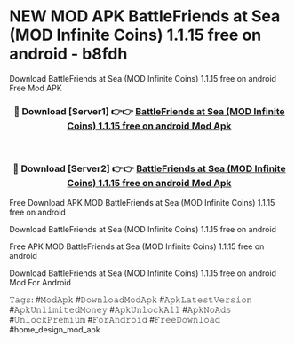 # NEW MOD APK BattleFriends at Sea (MOD Infinite Coins) 1.1.15 free on android - b8fdh
Download BattleFriends at Sea (MOD Infinite Coins) 1.1.15 free on android Free Mod APK

<div align="center">
<h3>🔴 Download [Server1] 👉👉 <a href="https://apk-comot.site?title=BattleFriends_at_Sea_(MOD_Infinite_Coins)_1.1.15_free_on_android">BattleFriends at Sea (MOD Infinite Coins) 1.1.15 free on android Mod Apk</a></h3><br>

<h3>🔴 Download [Server2] 👉👉 <a href="https://apk-comot.site?title=BattleFriends_at_Sea_(MOD_Infinite_Coins)_1.1.15_free_on_android">BattleFriends at Sea (MOD Infinite Coins) 1.1.15 free on android Mod Apk</a></h3>
</div>


Free Download APK MOD BattleFriends at Sea (MOD Infinite Coins) 1.1.15 free on android

Download BattleFriends at Sea (MOD Infinite Coins) 1.1.15 free on android 

Free APK MOD BattleFriends at Sea (MOD Infinite Coins) 1.1.15 free on android 

Download BattleFriends at Sea (MOD Infinite Coins) 1.1.15 free on android Mod For Android

𝚃𝚊𝚐𝚜: #𝙼𝚘𝚍𝙰𝚙𝚔 #𝙳𝚘𝚠𝚗𝚕𝚘𝚊𝚍𝙼𝚘𝚍𝙰𝚙𝚔 #𝙰𝚙𝚔𝙻𝚊𝚝𝚎𝚜𝚝𝚅𝚎𝚛𝚜𝚒𝚘𝚗 #𝙰𝚙𝚔𝚄𝚗𝚕𝚒𝚖𝚒𝚝𝚎𝚍𝙼𝚘𝚗𝚎𝚢 #𝙰𝚙𝚔𝚄𝚗𝚕𝚘𝚌𝚔𝙰𝚕𝚕 #𝙰𝚙𝚔𝙽𝚘𝙰𝚍𝚜 #𝚄𝚗𝚕𝚘𝚌𝚔𝙿𝚛𝚎𝚖𝚒𝚞𝚖 #𝙵𝚘𝚛𝙰𝚗𝚍𝚛𝚘𝚒𝚍 #𝙵𝚛𝚎𝚎𝙳𝚘𝚠𝚗𝚕𝚘𝚊𝚍 #home_design_mod_apk